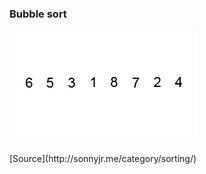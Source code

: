 ### Bubble sort

![Bubble sort](./_Assets/images/bubblesort.gif)

<div class="source">[Source](http://sonnyjr.me/category/sorting/)</div>
